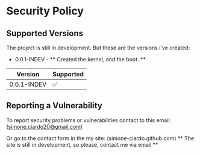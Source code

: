 # Security Policy

## Supported Versions

The project is still in development. But these are the versions i've created:
* 0.0.1-INDEV - ** Created the kernel, and the boot. **

| Version     | Supported          |
| ----------- | ------------------ |
| 0.0.1-INDEV | :white_check_mark: |

## Reporting a Vulnerability

To report security problems or vulnerabilities contact to this email:
(simone.ciardo20@gmail.com)

Or go to the contact form in the my site:
(simone-ciardo.github.com) ** The site is still in development, so please, contact me via email **

